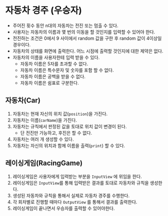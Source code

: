 # 자동차 경주 (우승자)

+ 주어진 횟수 동안 n대의 자동차는 전진 또는 멈출 수 있다.
+ 사용자는 자동차의 이름과 몇 번의 이동을 할 것인지를 입력할 수 있어야 한다.
+ 전진하는 조건은 0에서 9 사이에서 random 값을 구한 후 random 값이 4이상일 경우이다.
+ 자동차의 상태를 화면에 출력한다. 어느 시점에 출력할 것인지에 대한 제약은 없다.
+ 자동차의 이름을 사용자한테 입력 받을 수 있다.
   + 자동차 이름은 5자를 초과할 수 없다.
   + 자동차 이름은 특수문자 및 숫자를 포함 할 수 없다.
   + 자동차 이름은 공백을 받을 수 없다.
   + 자동차 이름은 쉼표로 구분한다.
   

## 자동차(Car)
1. 자동차는 현재 자신의 위치 값(`position`)을 가진다.
2. 자동차는 이름(`carName`)을 가진다.
2. 자동차는 규칙에서 판정된 값을 토대로 위치 값이 변경이 된다.
   + 단 전진만 가능하고, 후진은 할 수 없다.
3. 자동차는 여러 개 생성할 수 있다.
4. 자동차는 자신의 위치과 함께 이름을 출력(`print`) 할 수 있다.

## 레이싱게임(RacingGame)
1. 레이싱게임은 사용자에게 입력받는 부분을 `InputView` 에 위임을 한다.
2. 레이싱게임은 `InputView`를 통해 입력받은 결과를 토대로 자동차와 규칙을 생성한다.
3. 생성된 자동차와 규칙을 통해서 실제로 자동차 경주를 수행한다.
4. 각 회차별로 진행할 때마다 `OutputView` 를 통해서 결과를 출력한다.
5. 레이싱게임이 끝나면서 우승자를 출력할 수 있어야한다.

